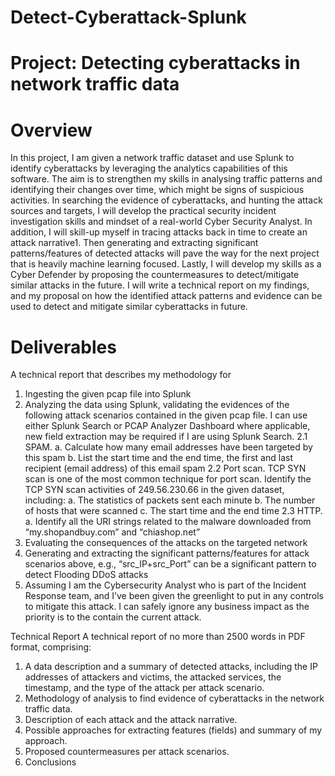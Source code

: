 # Detect-Cyberattack-Splunk
 
# Project: Detecting cyberattacks in network traffic data

# Overview

In this project, I am given a network traffic dataset and use Splunk to identify cyberattacks by leveraging the analytics capabilities of this software. The aim is to strengthen my skills in analysing traffic patterns and identifying their changes over time, which might be signs of suspicious activities. In searching the evidence of cyberattacks, and hunting the attack sources and targets, I will develop the practical security incident investigation skills and mindset of a real-world Cyber Security Analyst. In addition, I will skill-up myself in tracing attacks back in time to create an attack narrative1. Then generating and extracting significant patterns/features of detected attacks will pave the way for the next project that is heavily machine learning focused. Lastly, I will develop my skills as a Cyber Defender by proposing the countermeasures to detect/mitigate similar attacks in the future.
I will write a technical report on my findings, and my proposal on how the identified attack patterns and evidence can be used to detect and mitigate similar cyberattacks in future.

# Deliverables
A technical report that describes my methodology for
1. Ingesting the given pcap file into Splunk 
2. Analyzing the data using Splunk, validating the evidences of the following attack scenarios contained in the given pcap file. I can use either Splunk Search or PCAP Analyzer Dashboard where applicable, new field extraction may be required if I are using Splunk Search.
2.1 SPAM.
a. Calculate how many email addresses have been targeted by this spam 
b. List the start time and the end time, the first and last recipient (email address) of
this email spam 
2.2 Port scan. TCP SYN scan is one of the most common technique for port scan. Identify the TCP SYN scan activities of 249.56.230.66 in the given dataset,
including:
a. The statistics of packets sent each minute
b. The number of hosts that were scanned
c. The start time and the end time
2.3 HTTP.
a. Identify all the URI strings related to the malware downloaded from
“my.shopandbuy.com” and “chiashop.net” 
3. Evaluating the consequences of the attacks on the targeted network 
4. Generating and extracting the significant patterns/features for attack scenarios above, e.g.,
“src_IP+src_Port” can be a significant pattern to detect Flooding DDoS attacks 
5. Assuming I am the Cybersecurity Analyst who is part of the Incident Response team, and I’ve been given the greenlight to put in any controls to mitigate this attack. I can safely ignore any business impact as the priority is to the contain the current attack.

Technical Report
A technical report of no more than 2500 words in PDF format, comprising:
1. A data description and a summary of detected attacks, including the IP addresses of attackers and victims, the attacked services, the timestamp, and the type of the attack per attack scenario.
2. Methodology of analysis to find evidence of cyberattacks in the network traffic data.
3. Description of each attack and the attack narrative.
4. Possible approaches for extracting features (fields) and summary of my approach.
5. Proposed countermeasures per attack scenarios.
6. Conclusions
